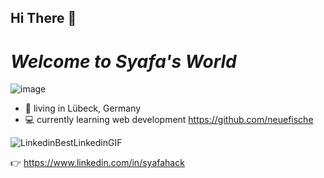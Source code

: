## Hi There 👋
# **_Welcome to Syafa's World_**

![image](https://github.com/syafahaack/SyafaHaack/assets/170949508/67d4619f-0e90-4cbc-acbe-a45486c13bfb)


- 🏡 living in Lübeck, Germany
- 💻 currently learning web development https://github.com/neuefische
  
![LinkedinBestLinkedinGIF](https://github.com/syafahaack/SyafaHaack/assets/170949508/b100d4ef-9fac-4762-9599-407cb6812e33)

👉 https://www.linkedin.com/in/syafahack


<!--
**syafahaack/SyafaHaack** is a ✨ _special_ ✨ repository because its `README.md` (this file) appears on your GitHub profile.

Here are some ideas to get you started:

- 🔭 I’m living in Lübeck
- 🌱 I’m currently learning web development

- 😄 Pronouns: ...
- ⚡ Fun fact: ...
-->
